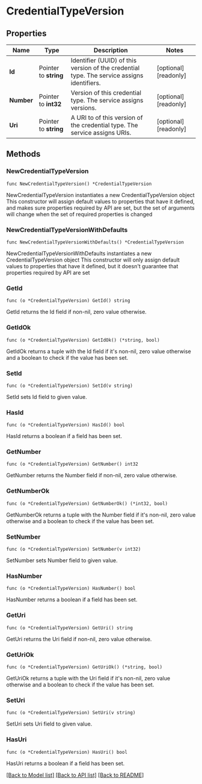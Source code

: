 # CredentialTypeVersion

## Properties

Name | Type | Description | Notes
------------ | ------------- | ------------- | -------------
**Id** | Pointer to **string** | Identifier (UUID) of this version of the credential type. The service assigns identifiers. | [optional] [readonly] 
**Number** | Pointer to **int32** | Version of this credential type. The service assigns versions. | [optional] [readonly] 
**Uri** | Pointer to **string** | A URI to of this version of the credential type. The service assigns URIs. | [optional] [readonly] 

## Methods

### NewCredentialTypeVersion

`func NewCredentialTypeVersion() *CredentialTypeVersion`

NewCredentialTypeVersion instantiates a new CredentialTypeVersion object
This constructor will assign default values to properties that have it defined,
and makes sure properties required by API are set, but the set of arguments
will change when the set of required properties is changed

### NewCredentialTypeVersionWithDefaults

`func NewCredentialTypeVersionWithDefaults() *CredentialTypeVersion`

NewCredentialTypeVersionWithDefaults instantiates a new CredentialTypeVersion object
This constructor will only assign default values to properties that have it defined,
but it doesn't guarantee that properties required by API are set

### GetId

`func (o *CredentialTypeVersion) GetId() string`

GetId returns the Id field if non-nil, zero value otherwise.

### GetIdOk

`func (o *CredentialTypeVersion) GetIdOk() (*string, bool)`

GetIdOk returns a tuple with the Id field if it's non-nil, zero value otherwise
and a boolean to check if the value has been set.

### SetId

`func (o *CredentialTypeVersion) SetId(v string)`

SetId sets Id field to given value.

### HasId

`func (o *CredentialTypeVersion) HasId() bool`

HasId returns a boolean if a field has been set.

### GetNumber

`func (o *CredentialTypeVersion) GetNumber() int32`

GetNumber returns the Number field if non-nil, zero value otherwise.

### GetNumberOk

`func (o *CredentialTypeVersion) GetNumberOk() (*int32, bool)`

GetNumberOk returns a tuple with the Number field if it's non-nil, zero value otherwise
and a boolean to check if the value has been set.

### SetNumber

`func (o *CredentialTypeVersion) SetNumber(v int32)`

SetNumber sets Number field to given value.

### HasNumber

`func (o *CredentialTypeVersion) HasNumber() bool`

HasNumber returns a boolean if a field has been set.

### GetUri

`func (o *CredentialTypeVersion) GetUri() string`

GetUri returns the Uri field if non-nil, zero value otherwise.

### GetUriOk

`func (o *CredentialTypeVersion) GetUriOk() (*string, bool)`

GetUriOk returns a tuple with the Uri field if it's non-nil, zero value otherwise
and a boolean to check if the value has been set.

### SetUri

`func (o *CredentialTypeVersion) SetUri(v string)`

SetUri sets Uri field to given value.

### HasUri

`func (o *CredentialTypeVersion) HasUri() bool`

HasUri returns a boolean if a field has been set.


[[Back to Model list]](../README.md#documentation-for-models) [[Back to API list]](../README.md#documentation-for-api-endpoints) [[Back to README]](../README.md)


